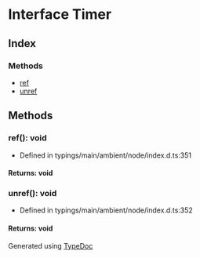 # Interface Timer


## Index

### Methods
* [ref](_typings_main_ambient_node_index_d_.nodejs.timer.md#ref)
* [unref](_typings_main_ambient_node_index_d_.nodejs.timer.md#unref)

## Methods

### ref(): void
  
* Defined in typings/main/ambient/node/index.d.ts:351

#### Returns: void

### unref(): void
  
* Defined in typings/main/ambient/node/index.d.ts:352

#### Returns: void


Generated using [TypeDoc](http://typedoc.io)

